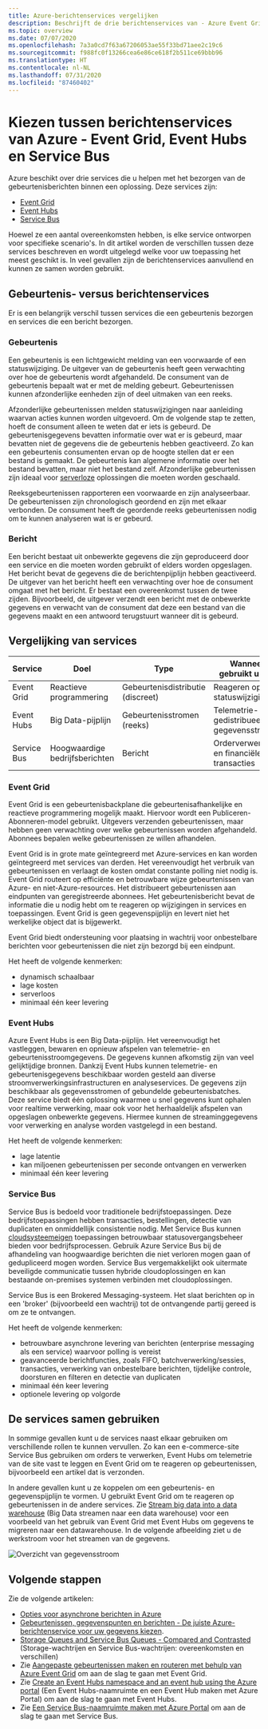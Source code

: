 ```yaml
---
title: Azure-berichtenservices vergelijken
description: Beschrijft de drie berichtenservices van - Azure Event Grid, Event Hubs en Service Bus. Geeft een aanbeveling over welke service voor verschillende scenario's het meest geschikt is.
ms.topic: overview
ms.date: 07/07/2020
ms.openlocfilehash: 7a3a0cd7f63a67206053ae55f33bd71aee2c19c6
ms.sourcegitcommit: f988fc0f13266cea6e86ce618f2b511ce69bbb96
ms.translationtype: HT
ms.contentlocale: nl-NL
ms.lasthandoff: 07/31/2020
ms.locfileid: "87460402"
---
```

# <a name="choose-between-azure-messaging-services---event-grid-event-hubs-and-service-bus"></a>Kiezen tussen berichtenservices van Azure - Event Grid, Event Hubs en Service Bus

Azure beschikt over drie services die u helpen met het bezorgen van de gebeurtenisberichten binnen een oplossing. Deze services zijn:

* [Event Grid](./index.yml)
* [Event Hubs](../event-hubs/index.yml)
* [Service Bus](../service-bus-messaging/index.yml)

Hoewel ze een aantal overeenkomsten hebben, is elke service ontworpen voor specifieke scenario's. In dit artikel worden de verschillen tussen deze services beschreven en wordt uitgelegd welke voor uw toepassing het meest geschikt is. In veel gevallen zijn de berichtenservices aanvullend en kunnen ze samen worden gebruikt.

## <a name="event-vs-message-services"></a>Gebeurtenis- versus berichtenservices

Er is een belangrijk verschil tussen services die een gebeurtenis bezorgen en services die een bericht bezorgen.

### <a name="event"></a>Gebeurtenis

Een gebeurtenis is een lichtgewicht melding van een voorwaarde of een statuswijziging. De uitgever van de gebeurtenis heeft geen verwachting over hoe de gebeurtenis wordt afgehandeld. De consument van de gebeurtenis bepaalt wat er met de melding gebeurt. Gebeurtenissen kunnen afzonderlijke eenheden zijn of deel uitmaken van een reeks.

Afzonderlijke gebeurtenissen melden statuswijzigingen naar aanleiding waarvan acties kunnen worden uitgevoerd. Om de volgende stap te zetten, hoeft de consument alleen te weten dat er iets is gebeurd. De gebeurtenisgegevens bevatten informatie over wat er is gebeurd, maar bevatten niet de gegevens die de gebeurtenis hebben geactiveerd. Zo kan een gebeurtenis consumenten ervan op de hoogte stellen dat er een bestand is gemaakt. De gebeurtenis kan algemene informatie over het bestand bevatten, maar niet het bestand zelf. Afzonderlijke gebeurtenissen zijn ideaal voor [serverloze](https://azure.com/serverless) oplossingen die moeten worden geschaald.

Reeksgebeurtenissen rapporteren een voorwaarde en zijn analyseerbaar. De gebeurtenissen zijn chronologisch geordend en zijn met elkaar verbonden. De consument heeft de geordende reeks gebeurtenissen nodig om te kunnen analyseren wat is er gebeurd.

### <a name="message"></a>Bericht

Een bericht bestaat uit onbewerkte gegevens die zijn geproduceerd door een service en die moeten worden gebruikt of elders worden opgeslagen. Het bericht bevat de gegevens die de berichtenpijplijn hebben geactiveerd. De uitgever van het bericht heeft een verwachting over hoe de consument omgaat met het bericht. Er bestaat een overeenkomst tussen de twee zijden. Bijvoorbeeld, de uitgever verzendt een bericht met de onbewerkte gegevens en verwacht van de consument dat deze een bestand van die gegevens maakt en een antwoord terugstuurt wanneer dit is gebeurd.

## <a name="comparison-of-services"></a>Vergelijking van services

| Service | Doel | Type | Wanneer gebruikt u dit? |
| ------- | ------- | ---- | ----------- |
| Event Grid | Reactieve programmering | Gebeurtenisdistributie (discreet) | Reageren op statuswijzigingen |
| Event Hubs | Big Data-pijplijn | Gebeurtenisstromen (reeks) | Telemetrie- en gedistribueerde gegevensstromen |
| Service Bus | Hoogwaardige bedrijfsberichten | Bericht | Orderverwerking en financiële transacties |

### <a name="event-grid"></a>Event Grid

Event Grid is een gebeurtenisbackplane die gebeurtenisafhankelijke en reactieve programmering mogelijk maakt. Hiervoor wordt een Publiceren-Abonneren-model gebruikt. Uitgevers verzenden gebeurtenissen, maar hebben geen verwachting over welke gebeurtenissen worden afgehandeld. Abonnees bepalen welke gebeurtenissen ze willen afhandelen.

Event Grid is in grote mate geïntegreerd met Azure-services en kan worden geïntegreerd met services van derden. Het vereenvoudigt het verbruik van gebeurtenissen en verlaagt de kosten omdat constante polling niet nodig is. Event Grid routeert op efficiënte en betrouwbare wijze gebeurtenissen van Azure- en niet-Azure-resources. Het distribueert gebeurtenissen aan eindpunten van geregistreerde abonnees. Het gebeurtenisbericht bevat de informatie die u nodig hebt om te reageren op wijzigingen in services en toepassingen. Event Grid is geen gegevenspijplijn en levert niet het werkelijke object dat is bijgewerkt.

Event Grid biedt ondersteuning voor plaatsing in wachtrij voor onbestelbare berichten voor gebeurtenissen die niet zijn bezorgd bij een eindpunt.

Het heeft de volgende kenmerken:

* dynamisch schaalbaar
* lage kosten
* serverloos
* minimaal één keer levering

### <a name="event-hubs"></a>Event Hubs

Azure Event Hubs is een Big Data-pijplijn. Het vereenvoudigt het vastleggen, bewaren en opnieuw afspelen van telemetrie- en gebeurtenisstroomgegevens. De gegevens kunnen afkomstig zijn van veel gelijktijdige bronnen. Dankzij Event Hubs kunnen telemetrie- en gebeurtenisgegevens beschikbaar worden gesteld aan diverse stroomverwerkingsinfrastructuren en analyseservices. De gegevens zijn beschikbaar als gegevensstromen of gebundelde gebeurtenisbatches. Deze service biedt één oplossing waarmee u snel gegevens kunt ophalen voor realtime verwerking, maar ook voor het herhaaldelijk afspelen van opgeslagen onbewerkte gegevens. Hiermee kunnen de streaminggegevens voor verwerking en analyse worden vastgelegd in een bestand.

Het heeft de volgende kenmerken:

* lage latentie
* kan miljoenen gebeurtenissen per seconde ontvangen en verwerken
* minimaal één keer levering

### <a name="service-bus"></a>Service Bus

Service Bus is bedoeld voor traditionele bedrijfstoepassingen. Deze bedrijfstoepassingen hebben transacties, bestellingen, detectie van duplicaten en onmiddellijk consistentie nodig. Met Service Bus kunnen [cloudsysteemeigen](https://azure.microsoft.com/overview/cloudnative/) toepassingen betrouwbaar statusovergangsbeheer bieden voor bedrijfsprocessen. Gebruik Azure Service Bus bij de afhandeling van hoogwaardige berichten die niet verloren mogen gaan of gedupliceerd mogen worden. Service Bus vergemakkelijkt ook uitermate beveiligde communicatie tussen hybride cloudoplossingen en kan bestaande on-premises systemen verbinden met cloudoplossingen.

Service Bus is een Brokered Messaging-systeem. Het slaat berichten op in een 'broker' (bijvoorbeeld een wachtrij) tot de ontvangende partij gereed is om ze te ontvangen.

Het heeft de volgende kenmerken:

* betrouwbare asynchrone levering van berichten (enterprise messaging als een service) waarvoor polling is vereist
* geavanceerde berichtfuncties, zoals FIFO, batchverwerking/sessies, transacties, verwerking van onbestelbare berichten, tijdelijke controle, doorsturen en filteren en detectie van duplicaten
* minimaal één keer levering
* optionele levering op volgorde

## <a name="use-the-services-together"></a>De services samen gebruiken

In sommige gevallen kunt u de services naast elkaar gebruiken om verschillende rollen te kunnen vervullen. Zo kan een e-commerce-site Service Bus gebruiken om orders te verwerken, Event Hubs om telemetrie van de site vast te leggen en Event Grid om te reageren op gebeurtenissen, bijvoorbeeld een artikel dat is verzonden.

In andere gevallen kunt u ze koppelen om een gebeurtenis- en gegevenspijplijn te vormen. U gebruikt Event Grid om te reageren op gebeurtenissen in de andere services. Zie [Stream big data into a data warehouse](event-grid-event-hubs-integration.md) (Big Data streamen naar een data warehouse) voor een voorbeeld van het gebruik van Event Grid met Event Hubs om gegevens te migreren naar een datawarehouse. In de volgende afbeelding ziet u de werkstroom voor het streamen van de gegevens.

![Overzicht van gegevensstroom](./media/compare-messaging-services/overview.png)

## <a name="next-steps"></a>Volgende stappen
Zie de volgende artikelen: 
- [Opties voor asynchrone berichten in Azure](/azure/architecture/guide/technology-choices/messaging)
- [Gebeurtenissen, gegevenspunten en berichten - De juiste Azure-berichtenservice voor uw gegevens kiezen](https://azure.microsoft.com/blog/events-data-points-and-messages-choosing-the-right-azure-messaging-service-for-your-data/).
- [Storage Queues and Service Bus Queues - Compared and Contrasted](../service-bus-messaging/service-bus-azure-and-service-bus-queues-compared-contrasted.md) (Storage-wachtrijen en Service Bus-wachtrijen: overeenkomsten en verschillen)
- Zie [Aangepaste gebeurtenissen maken en routeren met behulp van Azure Event Grid](custom-event-quickstart.md) om aan de slag te gaan met Event Grid.
- Zie [Create an Event Hubs namespace and an event hub using the Azure portal](../event-hubs/event-hubs-create.md) (Een Event Hubs-naamruimte en een Event Hub maken met Azure Portal) om aan de slag te gaan met Event Hubs.
- Zie [Een Service Bus-naamruimte maken met Azure Portal](../service-bus-messaging/service-bus-create-namespace-portal.md) om aan de slag te gaan met Service Bus.
